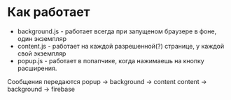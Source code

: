 # Как работает

* background.js - работает всегда при запущеном браузере в фоне, один экземпляр
* content.js - работает на каждой разрешенной(?) странице, у каждой свой экземпляр
* popup.js - работает в попапчике, когда нажимаешь на кнопку расширения.

Сообщения передаются
    popup -> background -> content
    content -> background -> firebase
